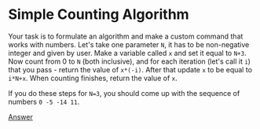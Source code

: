 # Simple Counting Algorithm

Your task is to formulate an algorithm and make a custom command that works with numbers. Let's take one parameter `N`, it has to be non-negative integer and given by user. Make a variable called `x` and set it equal to `N+3`. Now count from 0 to `N` \(both inclusive\), and for each iteration \(let's call it `i`\) that you pass - return the value of `x*(-i)`. After that update `x` to be equal to `i*N+x`. When counting finishes, return the value of `x`.

If you do these steps for `N=3`, you should come up with the sequence of numbers `0 -5 -14 11`.  
  
[Answer](https://pastebin.com/vNfc73zG)

